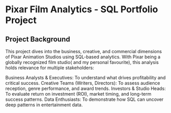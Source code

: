 # Pixar Film Analytics - SQL Portfolio Project

## Project Background

This project dives into the business, creative, and commercial dimensions of Pixar Animation Studios using SQL-based analytics. With Pixar being a globally recognized film studio( and my personal favourite), this analysis holds relevance for multiple stakeholders:

Business Analysts & Executives: To understand what drives profitability and critical success.
Creative Teams (Writers, Directors): To assess audience reception, genre performance, and award trends.
Investors & Studio Heads: To evaluate return on investment (ROI), market timing, and long-term success patterns.
Data Enthusiasts: To demonstrate how SQL can uncover deep patterns in entertainment data.

## 

